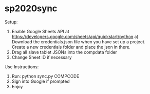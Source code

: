 # sp2020sync
Setup:
1) Enable Google Sheets API at https://developers.google.com/sheets/api/quickstart/python
  a) Download the credentials.json file when you have set up a project. Create a new credentials folder and place the json in there.
2) Drag all slave tablet JSONs into the compdata folder
3) Change Sheet ID if necessary

Use Instructions:
1) Run: python sync.py COMPCODE
2) Sign into Google if prompted
3) Enjoy
